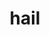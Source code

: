 ---
category: 4-letters
denotation: null
name: hail
reference_link: https://www.etymonline.com/word/hail
root_language: null
root_name: null
title: hail
type: free
word_sums:
- respelling: hail
  sum: 'Hail + '
---